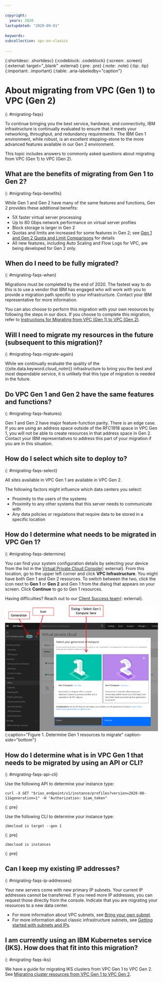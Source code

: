 ```yaml
---

copyright:
  years: 2020
lastupdated: "2020-09-01"

keywords:
subcollection: vpc-on-classic

---
```


{:shortdesc: .shortdesc}
{:codeblock: .codeblock}
{:screen: .screen}
{:external: target="_blank" .external}
{:pre: .pre}
{:note: .note}
{:tip: .tip}
{:important: .important}
{:table: .aria-labeledby="caption"}

# About migrating from VPC (Gen 1) to VPC (Gen 2)
{: #migrating-faqs}

To continue bringing you the best service, hardware, and connectivity, IBM infrastructure is continually evaluated to ensure that it meets your networking, throughput, and redundancy requirements. The IBM Gen 1 environment, while robust, is an excellent stepping-stone to the more advanced features available in our Gen 2 environment.  

This topic includes answers to commonly asked questions about migrating from VPC (Gen 1) to VPC (Gen 2).

## What are the benefits of migrating from Gen 1 to Gen 2?
{: #migrating-faqs-benefits}

While Gen 1 and Gen 2 have many of the same features and functions, Gen 2 provides these additional benefits:

* 5X faster virtual server processing
* Up to 80 Gbps network performance on virtual server profiles
* Block storage is larger in Gen 2
* Quotas and limits are increased for some features in Gen 2; see [Gen 1 and Gen 2 Quota and Limit Comparisons](/docs/vpc-on-classic?topic=vpc-on-classic-migrating-quotas-limits) for details
* All new features, including Auto Scaling and Flow Logs for VPC, are being developed for Gen 2 only.


## When do I need to be fully migrated?
{: #migrating-faqs-when}

Migrations must be completed by the end of 2020. The fastest way to do this is to use a vendor that IBM has engaged who will work with you to provide a migration path specific to your infrastructure. Contact your IBM representative for more information.

You can also choose to perform this migration with your own resources by following the steps in our docs. If you choose to complete this migration, refer to [Instructions for Migrating from VPC (Gen 1) to VPC (Gen 2)](/docs/vpc-on-classic?topic=vpc-on-classic-migrating-vpc).

## Will I need to migrate my resources in the future (subsequent to this migration)?
{: #migrating-faqs-migrate-again}

While we continually evaluate the quality of the {{site.data.keyword.cloud_notm}} infrastructure to bring you the best and most dependable service, it is unlikely that this type of migration is needed in the future.

## Do VPC Gen 1 and Gen 2 have the same features and functions?
{: #migrating-faqs-features}

Gen 1 and Gen 2 have major feature-function parity. There is an edge case. If you are using an address space outside of the RFC1918 space in VPC Gen 1, you will not be able to create resources in that address space in Gen 2. Contact your IBM representatives to address this part of your migration if you are in this situation.

## How do I select which site to deploy to?
{: #migrating-faqs-select}

All sites available in VPC Gen 1 are available in VPC Gen 2. 

The following factors might influence which data centers you select:

* Proximity to the users of the systems
* Proximity to any other systems that this server needs to communicate with
* Any data policies or regulations that require data to be stored in a specific location

## How do I determine what needs to be migrated in VPC Gen 1?
{: #migrating-faqs-determine}

You can find your system configuration details by selecting your device from the list in the [Virtual Private Cloud Console](https://cloud.ibm.com/login){: external}. From this location, go to the upper left corner and click **VPC Infrastructure**.  You might have both Gen 1 and Gen 2 resources.  To switch between the two, click the icon next to **Gen 1** or **Gen 2** and Gen 1 from the dialog that appears on your screen.  Click **Continue** to go to Gen 1 resources.

Having difficulties?  Reach out to our [Client Success team](https://www.ibm.com/cloud/data-centers/?focusArea=WCP%20-%20Pooled%20CSM&contactmodule){: external}.

![Migrating-Faqs.](images/vpc-migrate-determine-resources.png){:caption="Figure 1. Determine Gen 1 resources to migrate" caption-side="bottom"}

## How do I determine what is in VPC Gen 1 that needs to be migrated by using an API or CLI?
{: #migrating-faqs-api-cli}

Use the following API to determine your instance type:

```
curl -X GET "$rias_endpoint/v1/instance/profiles?version=2020-08-11&generation=1" -H "Authorization: $iam_token"
```
{: pre}

Use the following CLI to determine your instance type:

```
ibmcloud is target --gen 1
```
{: pre}

```
ibmcloud is instances
```
{: pre}

## Can I keep my existing IP addresses?  
{: #migrating-faqs-ip-addresses}

Your new servers come with new primary IP subnets. Your current IP addresses cannot be transferred. If you need more IP addresses, you can request those directly from the console. Indicate that you are migrating your resources to a new data center.

* For more information about VPC subnets, see [Bring your own subnet](/docs/vpc?topic=vpc-configuring-address-prefixes).
* For more information about classic infrastructure subnets, see [Getting started with subnets and IPs](/docs/subnets?topic=subnets-getting-started).

## I am currently using an IBM Kubernetes service (IKS).  How does that fit into this migration?  
{: #migrating-faqs-iks}

We have a guide for migrating IKS clusters from VPC Gen 1 to VPC Gen 2. See [Migrating cluster resources from VPC Gen 1 to VPC Gen 2](/docs/containers?topic=containers-vpc_migrate_tutorial).
